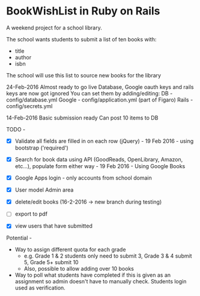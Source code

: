 # BookWishList in Ruby on Rails

A weekend project for a school library.

The school wants students to submit a list of ten books with:
 - title
 - author
 - isbn

The school will use this list to source new books for the library

24-Feb-2016
Almost ready to go live
Database, Google oauth keys and rails keys are now got ignored
You can set them by adding/editing:
DB - config/database.yml
Google - config/application.yml (part of Figaro)
Rails - config/secrets.yml

14-Feb-2016
Basic submission ready
Can post 10 items to DB

TODO -
- [x] Validate all fields are filled in on each row (jQuery) - 19 Feb 2016 - using bootstrap ('required')
- [x] Search for book data using API (GoodReads, OpenLibrary, Amazon, etc...), populate form either way - 19 Feb 2016 - Using Google Books
- [x] Google Apps login - only accounts from school domain
- [x] User model
Admin area
 - [x] delete/edit books (16-2-2016 -> new branch during testing)
 - [ ] export to pdf
 - [x] view users that have submitted


Potential -
 - Way to assign different quota for each grade
   - e.g. Grade 1 & 2 students only need to submit 3, Grade 3 & 4 submit 5, Grade 5+ submit 10
   - Also, possible to allow adding over 10 books
 - Way to poll what students have completed if this is given as an assignment so admin doesn't have to manually check. Students login used as verification.
